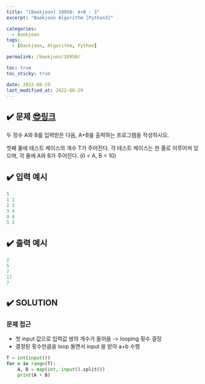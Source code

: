 ```yaml
---
title: "[Baekjoon] 10950: A+B - 3"
excerpt: "Baekjoon Algorithm [Python3]"

categories:
  - Baekjoon
tags:
  - [Backjoon, Algorithm, Python]

permalink: /baekjoon/10950/

toc: true
toc_sticky: true

date: 2022-08-29
last_modified_at: 2022-08-29
---
```


## ✔️ 문제     [😎링크](https://www.acmicpc.net/problem/10950)
두 정수 A와 B를 입력받은 다음, A+B를 출력하는 프로그램을 작성하시오.

첫째 줄에 테스트 케이스의 개수 T가 주어진다.
각 테스트 케이스는 한 줄로 이루어져 있으며, 각 줄에 A와 B가 주어진다. (0 < A, B < 10)

## ✔️ 입력 예시
```python
5
1 1
2 3
3 4
9 8
5 2
```

## ✔️ 출력 예시
```python
2
5
7
17
7
```

## ✔️ SOLUTION
### 문제 접근

- 첫 input 값으로 입력값 쌍의 개수가 들어옴 -> looping 횟수 결정
- 결정된 횟수만큼을 loop 돌면서 input 을 받아 a+b 수행

```python
T = int(input())
for n in range(T):
    A, B = map(int, input().split())
    print(A + B)
```


